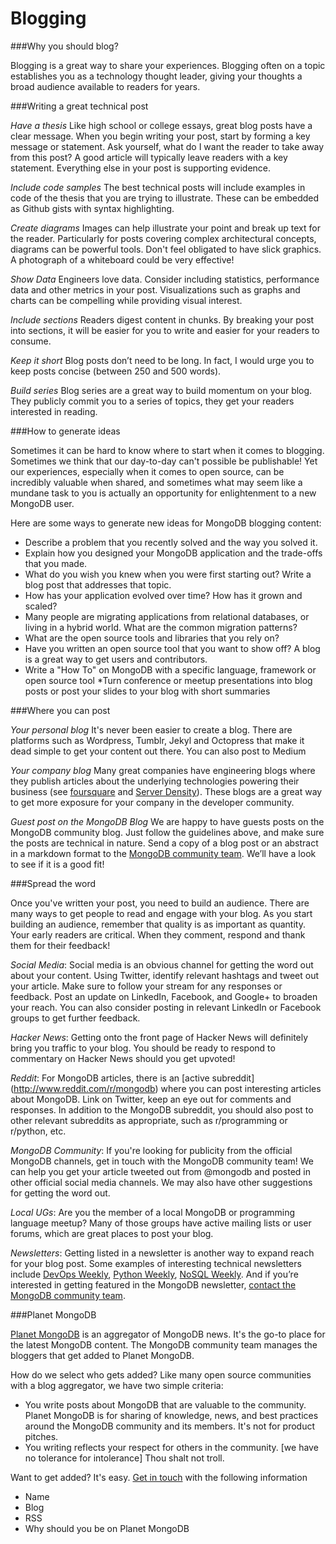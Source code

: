 Blogging 
=============================

###Why you should blog?
           
Blogging is a great way to share your experiences. Blogging often on a topic establishes you as a technology thought leader, giving your thoughts a broad audience available to readers for years. 

 
###Writing a great technical post
 
_Have a thesis_ Like high school or college essays, great blog posts have a clear message. When you begin writing your post, start by forming a key message or statement. Ask yourself, what do I want the reader to take away from this post? A good article will typically leave readers with a key statement. Everything else in your post is supporting evidence.
 
_Include code samples_ The best technical posts will include examples in code of the thesis that you are trying to illustrate. These can be embedded as Github gists with syntax highlighting. 
 
_Create diagrams_ Images can help illustrate your point and break up text for the reader. Particularly for posts covering complex architectural concepts, diagrams can be powerful tools. Don't feel obligated to have slick graphics. A photograph of a whiteboard could be very effective!

_Show Data_ Engineers love data. Consider including statistics, performance data and other metrics in your post. Visualizations such as graphs and charts can be compelling while providing visual interest.
 
_Include sections_ Readers digest content in chunks. By breaking your post into sections, it will be easier for you to write and easier for your readers to consume.
 
_Keep it short_ Blog posts don’t need to be long. In fact, I would urge you to keep posts concise (between 250 and 500 words).
 
_Build series_ Blog series are a great way to build momentum on your blog. They publicly commit you to a series of topics, they get your readers interested in reading.

 
###How to generate ideas

Sometimes it can be hard to know where to start when it comes to blogging. Sometimes we think that our day-to-day can't possible be publishable! Yet our experiences, especially when it comes to open source, can be incredibly valuable when shared, and sometimes what may seem like a mundane task to you is actually an opportunity for enlightenment to a new MongoDB user.

Here are some ways to generate new ideas for MongoDB blogging content:

* Describe a problem that you recently solved and the way you solved it.
* Explain how you designed your MongoDB application and the trade-offs that you made.
* What do you wish you knew when you were first starting out? Write a blog post that addresses that topic.
* How has your application evolved over time? How has it grown and scaled?
* Many people are migrating applications from relational databases, or living in a hybrid world. What are the common migration patterns?
* What are the open source tools and libraries that you rely on?
* Have you written an open source tool that you want to show off? A blog is a great way to get users and contributors.
* Write a "How To" on MongoDB with a specific language, framework or open source tool
*Turn conference or meetup presentations into blog posts or post your slides to your blog with short summaries
 
###Where you can post
 
_Your personal blog_ It's never been easier to create a blog. There are platforms such as Wordpress, Tumblr, Jekyl and Octopress that make it dead simple to get your content out there. You can also post to Medium 
 
_Your company blog_ Many great companies have engineering blogs where they publish articles about the underlying technologies powering their business (see [foursquare](http://engineering.foursquare.com/) and [Server Density](https://blog.serverdensity.com/)). These blogs are a great way to get more exposure for your company in the developer community. 
 
_Guest post on the MongoDB Blog_  We are happy to have guests posts on the MongoDB community blog. Just follow the guidelines above, and make sure the posts are technical in nature. Send a copy of a blog post or an abstract in a markdown format to the [MongoDB community team](mailto:meetups@10gen.com). We’ll have a look to see if it is a good fit! 
 
###Spread the word
 
Once you've written your post, you need to build an audience. There are many ways to get people to read and engage with your blog. As you start building an audience, remember that quality is as important as quantity. Your early readers are critical. When they  comment, respond and thank them for their feedback!

_Social Media_: Social media is an obvious channel for getting the word out about your content. Using Twitter, identify relevant hashtags and tweet out your article. Make sure to follow your stream for any responses or feedback. Post an update on LinkedIn, Facebook, and Google+ to broaden your reach. You can also consider posting in relevant LinkedIn or Facebook groups to get further feedback.

_Hacker News_: Getting onto the front page of Hacker News will definitely bring you traffic to your blog. You should be ready to respond to commentary on Hacker News should you get upvoted!

_Reddit_: For MongoDB articles, there is an [active subreddit] (http://www.reddit.com/r/mongodb) where you can post interesting articles about MongoDB. Link on Twitter, keep an eye out for comments and responses. In addition to the MongoDB subreddit, you should also post to other relevant subreddits as appropriate, such as r/programming or r/python, etc. 

_MongoDB Community_: If you're looking for publicity from the official MongoDB channels, get in touch with the MongoDB community team! We can help you get your article tweeted out from @mongodb and posted in other official social media channels. We may also have other suggestions for getting the word out.

_Local UGs_: Are you the member of a local MongoDB or programming language meetup? Many of those groups have active mailing lists or user forums, which are great places to post your blog.

_Newsletters_:  Getting listed in a newsletter is another way to expand reach for your blog post. Some examples of interesting technical newsletters include [DevOps Weekly](http://devopsweekly.com/), [Python Weekly](http://www.pythonweekly.com/), [NoSQL Weekly](http://www.nosqlweekly.com/). And if you’re interested in getting featured in the MongoDB newsletter, [contact the MongoDB community team](mailto:meetups@10gen.com).

###Planet MongoDB

[Planet MongoDB](http://planet.mongodb.org/) is an aggregator of MongoDB news. It's the go-to place for the latest MongoDB content. The MongoDB community team manages the bloggers that get added to Planet MongoDB.

How do we select who gets added? Like many open source communities with a blog aggregator, we have two simple criteria:

* You write posts about MongoDB that are valuable to the community. Planet MongoDB is for sharing of knowledge, news, and best practices around the MongoDB community and its members. It's not for product pitches.
* You writing reflects your respect for others in the community. [we have no tolerance for intolerance] Thou shalt not troll.

Want to get added? It's easy. [Get in touch](mailto:meetups@10gen.com) with the following information

* Name 
* Blog
* RSS 
* Why should you be on Planet MongoDB





